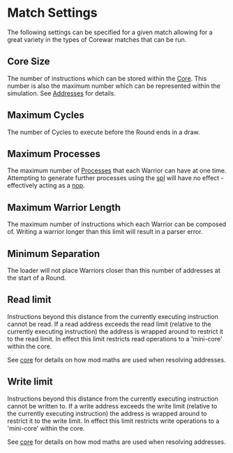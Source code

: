 # Match Settings

The following settings can be specified for a given match allowing for a great
variety in the types of Corewar matches that can be run.

## Core Size

The number of instructions which can be stored within the [Core](core).  This
number is also the maximum number which can be represented within the
simulation.  See [Addresses](core#addresses) for details.

## Maximum Cycles

The number of Cycles to execute before the Round ends in a draw.

## Maximum Processes

The maximum number of [Processes](processes) that each Warrior can have at one
time.  Attempting to generate further processes using the
[spl](../redcode/opcodes#spl_split) will have no effect - effectively acting as
a [nop](../redcode/opcodes#nop_no_operation).

## Maximum Warrior Length

The maximum number of instructions which each Warrior can be composed of.
Writing a warrior longer than this limit will result in a
parser error.

## Minimum Separation

The loader will not place Warriors closer than this number of
addresses at the start of a Round.

## Read limit

Instructions beyond this distance from the currently executing instruction
cannot be read.  If a read address exceeds the read limit (relative to the
currently executing instruction) the address is wrapped around to restrict it
to the read limit.  In effect this limit restricts read operations to a
'mini-core' within the core.

See [core](core) for details on how mod maths are used when resolving addresses.

## Write limit

Instructions beyond this distance from the currently executing instruction
cannot be written to.  If a write address exceeds the write limit (relative to
the currently executing instruction) the address is wrapped around to restrict
it to the write limit.  In effect this limit restricts write operations to a
'mini-core' within the core.

See [core](core) for details on how mod maths are used when resolving addresses.

